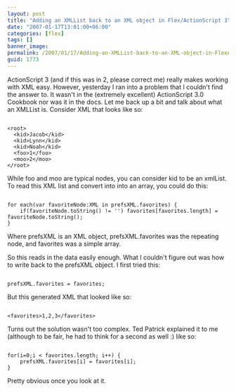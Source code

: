 ```yaml
---
layout: post
title: "Adding an XMLList back to an XML object in Flex/ActionScript 3"
date: "2007-01-17T13:01:00+06:00"
categories: [flex]
tags: []
banner_image: 
permalink: /2007/01/17/Adding-an-XMLList-back-to-an-XML-object-in-FlexActionScript-3
guid: 1773
---
```


ActionScript 3 (and if this was in 2, please correct me) really makes working with XML easy. However, yesterday I ran into a problem that I couldn't find the answer to. It wasn't in the (extremely excellent) ActionScript 3.0 Cookbook nor was it in the docs. Let me back up a bit and talk about what an XMLList is. Consider XML that looks like so:

<code>
&lt;root&gt;
  &lt;kid&gt;Jacob&lt;/kid&gt;
  &lt;kid&gt;Lynn&lt;/kid&gt;
  &lt;kid&gt;Noah&lt;/kid&gt;
  &lt;foo&gt;1&lt;/foo&gt;
  &lt;moo&gt;2&lt;/moo&gt;
&lt;/root&gt;
</code>

While foo and moo are typical nodes, you can consider kid to be an xmlList. To read this XML list and convert into into an array, you could do this:

<code>
for each(var favoriteNode:XML in prefsXML.favorites) {
 	if(favoriteNode.toString() != '') favorites[favorites.length] = favoriteNode.toString();
}
</code>

Where prefsXML is an XML object, prefsXML.favorites was the repeating node, and favorites was a simple array.

So this reads in the data easily enough. What I couldn't figure out was how to write back to the prefsXML object. I first tried this:

<code>
prefsXML.favorites = favorites;
</code>

But this generated XML that looked like so:

<code>
&lt;favorites&gt;1,2,3&lt;/favorites&gt;
</code>

Turns out the solution wasn't too complex. Ted Patrick explained it to me (although to be fair, he had to think for a second as well :) like so:

<code>
for(i=0;i &lt; favorites.length; i++) {
	prefsXML.favorites[i] = favorites[i];
}
</code>

Pretty obvious once you look at it.